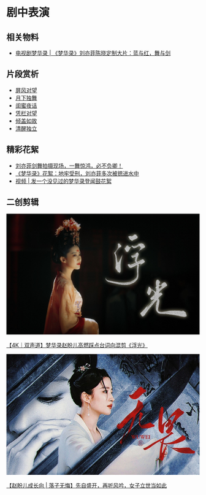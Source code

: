 # 剧中表演


## 相关物料
* [电视剧梦华录 | 《梦华录》刘亦菲陈晓定制大片：蓝与红，舞与剑](https://www.bilibili.com/video/BV1kY4y137fE/?spm_id_from=333.337.search-card.all.click&vd_source=087d424162639011a33e46dbbd019cfd)

## 片段赏析
* [屏风对望](https://www.bilibili.com/video/BV1yv4y1w7zz/?spm_id_from=333.999.0.0&vd_source=087d424162639011a33e46dbbd019cfd)
* [月下独舞](https://www.bilibili.com/video/BV1L94y1U7bR/?spm_id_from=333.788.recommend_more_video.20&vd_source=087d424162639011a33e46dbbd019cfd)
* [闺蜜夜话](https://www.bilibili.com/video/BV1Zt4y1p7g6/?spm_id_from=333.337.search-card.all.click&vd_source=087d424162639011a33e46dbbd019cfd)
* [凭栏对望](https://www.bilibili.com/video/BV14r4y1G7G4/?spm_id_from=333.788.recommend_more_video.2&vd_source=087d424162639011a33e46dbbd019cfd)
* [倾盖如故](https://www.bilibili.com/video/BV1oU4y1y7T3/?spm_id_from=333.337.search-card.all.click&vd_source=087d424162639011a33e46dbbd019cfd)
* [清醒独立](https://www.bilibili.com/video/BV1QS4y1i7VW/?spm_id_from=333.999.0.0&vd_source=087d424162639011a33e46dbbd019cfd)

## 精彩花絮

* [刘亦菲剑舞拍摄现场，一舞惊鸿，必不负卿！](https://www.bilibili.com/video/BV1VN4y1G7Sm/?spm_id_from=333.788.recommend_more_video.28&vd_source=087d424162639011a33e46dbbd019cfd)
* [《梦华录》花絮：地牢受刑，刘亦菲多次被摁进水中](https://www.bilibili.com/video/BV1FU4y1R7LV/?spm_id_from=333.788.recommend_more_video.23&vd_source=087d424162639011a33e46dbbd019cfd)
* [视频 | 发一个没见过的梦华录登闻鼓花絮](https://www.bilibili.com/video/BV1QG4y1i7cN/?spm_id_from=333.337.search-card.all.click&vd_source=087d424162639011a33e46dbbd019cfd)


## 二创剪辑

![](/image/cc/cv-12.jpg)

[【4K｜双声道】梦华录赵盼儿高燃踩点台词向混剪《浮光》](https://www.bilibili.com/video/BV15P41157FW/?spm_id_from=333.999.list.card_archive.click&vd_source=087d424162639011a33e46dbbd019cfd)

![](/image/cc/cv-14.jpg)

[【赵盼儿成长向 | 落子无悔】先自盛开，再听风吟，女子立世当如此](https://www.bilibili.com/video/BV1KF411V7Jz/?spm_id_from=autoNext&vd_source=087d424162639011a33e46dbbd019cfd)
